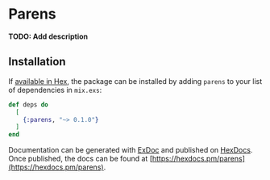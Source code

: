 # Parens

**TODO: Add description**

## Installation

If [available in Hex](https://hex.pm/docs/publish), the package can be installed
by adding `parens` to your list of dependencies in `mix.exs`:

```elixir
def deps do
  [
    {:parens, "~> 0.1.0"}
  ]
end
```

Documentation can be generated with [ExDoc](https://github.com/elixir-lang/ex_doc)
and published on [HexDocs](https://hexdocs.pm). Once published, the docs can
be found at [https://hexdocs.pm/parens](https://hexdocs.pm/parens).

